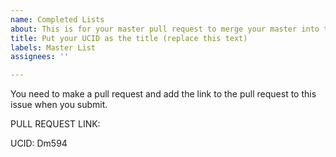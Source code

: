 ```yaml
---
name: Completed Lists
about: This is for your master pull request to merge your master into this repo.
title: Put your UCID as the title (replace this text)
labels: Master List
assignees: ''

---
```


You need to make a pull request and add the link to the pull request to this issue when you submit.  

PULL REQUEST LINK:

UCID: Dm594
